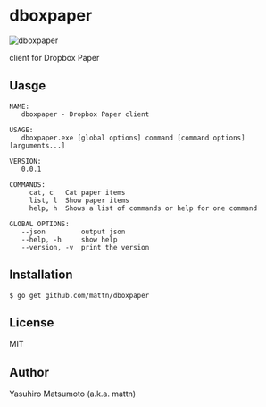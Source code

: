 # dboxpaper

![dboxpaper](https://raw.githubusercontent.com/mattn/dboxpaper/master/dboxpaper-logo256.png)

client for Dropbox Paper

## Uasge

```
NAME:
   dboxpaper - Dropbox Paper client

USAGE:
   dboxpaper.exe [global options] command [command options] [arguments...]

VERSION:
   0.0.1

COMMANDS:
     cat, c   Cat paper items
     list, l  Show paper items
     help, h  Shows a list of commands or help for one command

GLOBAL OPTIONS:
   --json         output json
   --help, -h     show help
   --version, -v  print the version
```

## Installation

```
$ go get github.com/mattn/dboxpaper
```

## License

MIT

## Author

Yasuhiro Matsumoto (a.k.a. mattn)

